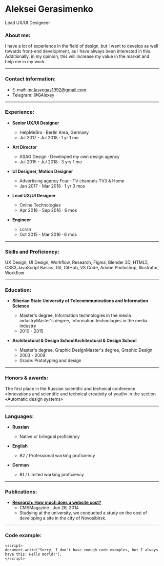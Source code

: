 # Aleksei Gerasimenko
Lead UX/UI Designeer

### About me:
I have a lot of experience in the field of design, but I want to develop as well towards front-end development, as I have always been interested in this.  Additionally, in my opinion, this will increase my value in the market and help me in my work.

---

### Contact information:

* E-mail: mr.lasvegas1992@gmail.com
* Telegram: @GAlexey

---

### Experience:
* **Senior UX/UI Designer**
    + HelpMeBro · Berlin Area, Germany
    + Jul 2017 - Jul 2018 · 1 yr 1 mo

* **Art Director**
    + ASAG Design · Developed my own design agency
    + Jul 2015 - Jul 2018 · 3 yrs 1 mo

* **UI Designer, Motion Designer**
    + Advertising agency Four  · TV channels TV3 & Home
    + Jan 2017 - Mar 2018 · 1 yr 3 mos

* **Lead UX/UI Designer**
    + Online Technologies
    + Apr 2016 - Sep 2016 · 6 mos

* **Engineer**
    + Loran
    + Oct 2015 - Mar 2016 · 6 mos

---

### Skills and Proficiency:
UX Design, UI Design, Workflow, Research, Figma, Blender 3D, HTML5, CSS3,JavaScript Basics, Git, GitHub, VS Code, Adobe Photoshop, Illustrator, Workflow

---

### Education:

* **Siberian State University of Telecommunications and Information Science**
    + Master's degree, Information technologies in the media industryMaster's degree, Information technologies in the media industry
    + 2010 - 2015

* **Architectural & Design SchoolArchitectural & Design School**
    + Master's degree, Graphic DesignMaster's degree, Graphic Design
    + 2003 - 2009
    + Grade: Prototyping and design

---

### Honors & awards:
The first place in the Russian scientific and technical conference «Innovations and scientific and technical creativity of youth» in the section «Automatic design systems»

---

### Languages:
* **Russian**
    + Native or bilingual proficiency

* **English**
    + B2 / Professional working proficiency

* **German**
    + B1 / Limited working proficiency

---

### Publications:
* [**Research: How much does a website cost?**](http://www.cmsmagazine.ru/library/items/management/how-much-is-a-website-worth/)
    + CMSMagazine · Jun 26, 2014
    + Studying at the university, we conducted a study on the cost of developing a site in the city of Novosibirsk.

---

### Code example:

```
<script>
document.write("Sorry, I don't have enough code examples, but I always have this: Hello World!");
</script>
``` 